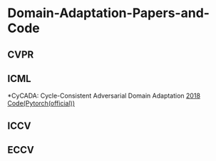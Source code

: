 # Domain-Adaptation-Papers-and-Code

## CVPR





## ICML

*CyCADA: Cycle-Consistent Adversarial Domain Adaptation [2018](http://proceedings.mlr.press/v80/hoffman18a.html) [Code(Pytorch(official))](https://github.com/jhoffman/cycada_release)

## ICCV


## ECCV
